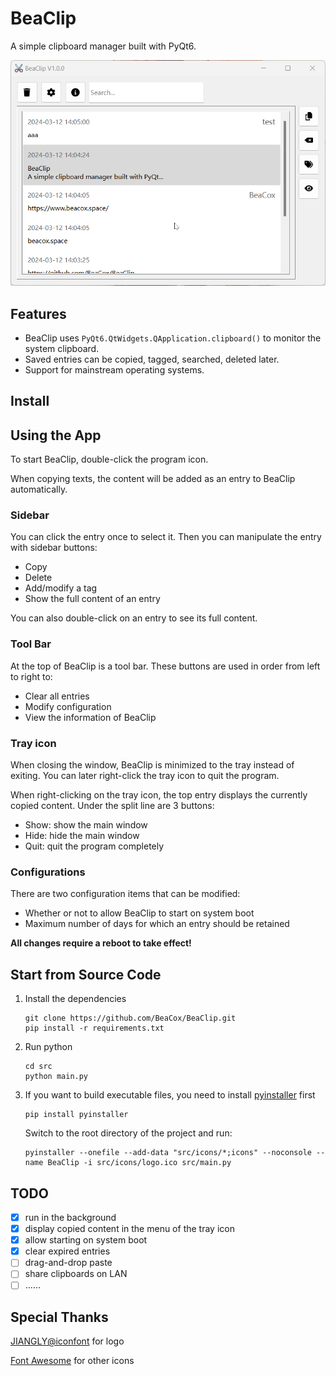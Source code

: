 # BeaClip
A simple clipboard manager built with PyQt6.

![screenshot](./screenshot.png)

## Features

+ BeaClip uses `PyQt6.QtWidgets.QApplication.clipboard()` to monitor the system clipboard.
+ Saved entries can be copied, tagged, searched, deleted later.
+ Support for mainstream operating systems.

## Install

## Using the App

To start BeaClip, double-click the program icon.

When copying texts, the content will be added as an entry to BeaClip automatically. 

### Sidebar

You can click the entry once to select it. Then you can manipulate the entry with sidebar buttons:

+ Copy
+ Delete
+ Add/modify a tag
+ Show the full content of an entry

You can also double-click on an entry to see its full content.

### Tool Bar

At the top of BeaClip is a tool bar. These buttons are used in order from left to right to:

+ Clear all entries
+ Modify configuration
+ View the information of BeaClip

### Tray icon

When closing the window, BeaClip is minimized to the tray instead of exiting. You can later right-click the tray icon to quit the program.

When right-clicking on the tray icon, the top entry displays the currently copied content. Under the split line are 3 buttons:

+ Show: show the main window
+ Hide: hide the main window
+ Quit: quit the program completely

### Configurations

There are two configuration items that can be modified: 

+ Whether or not to allow BeaClip to start on system boot
+ Maximum number of days for which an entry should be retained

**All changes require a reboot to take effect!**

## Start from Source Code

1. Install the dependencies

   ```shell
   git clone https://github.com/BeaCox/BeaClip.git
   pip install -r requirements.txt
   ```

2. Run python

   ```shell
   cd src
   python main.py
   ```
   
3. If you want to build executable files, you need to install [pyinstaller](https://www.pyinstaller.org/) first

   ```shell
   pip install pyinstaller
   ```

   Switch to the root directory of the project and run:

   ```shell
   pyinstaller --onefile --add-data "src/icons/*;icons" --noconsole --name BeaClip -i src/icons/logo.ico src/main.py
   ```

## TODO
- [x] run in the background
- [x] display copied content in the menu of the tray icon
- [x] allow starting on system boot
- [x] clear expired entries
- [ ] drag-and-drop paste
- [ ] share clipboards on LAN
- [ ] ……

## Special Thanks

[JIANGLY@iconfont](https://www.iconfont.cn/user/detail?uid=32705&nid=TTa2GNji26sj) for logo

[Font Awesome](https://fontawesome.com/) for other icons
